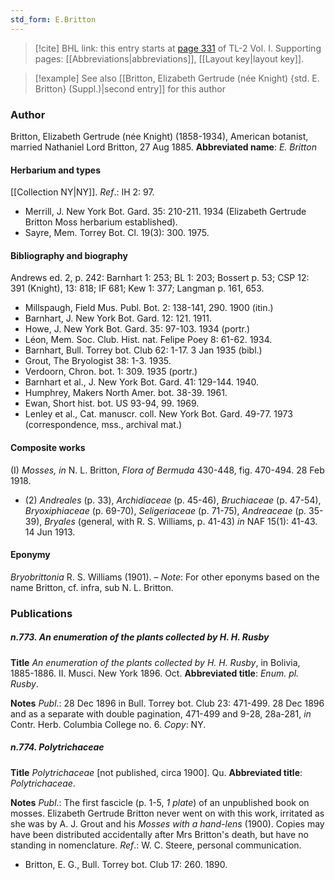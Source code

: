 ```yaml
---
std_form: E.Britton
---
```


> [!cite] BHL link: this entry starts at [page 331](https://www.biodiversitylibrary.org/page/33120462) of TL-2 Vol. I.
> Supporting pages: [[Abbreviations|abbreviations]], [[Layout key|layout key]].

> [!example] See also [[Britton, Elizabeth Gertrude (née Knight) {std. E. Britton} (Suppl.)|second entry]] for this author

### Author

Britton, Elizabeth Gertrude (née Knight) (1858-1934), American botanist, married Nathaniel Lord Britton, 27 Aug 1885. 
**Abbreviated name**: *E. Britton*

#### Herbarium and types

[[Collection NY|NY]].
*Ref*.: IH 2: 97.
- Merrill, J. New York Bot. Gard. 35: 210-211. 1934 (Elizabeth Gertrude Britton Moss herbarium established).
- Sayre, Mem. Torrey Bot. Cl. 19(3): 300. 1975.

#### Bibliography and biography

Andrews ed. 2, p. 242: Barnhart 1: 253; BL 1: 203; Bossert p. 53; CSP 12: 391 (Knight), 13: 818; IF 681; Kew 1: 377; Langman p. 161, 653.
- Millspaugh, Field Mus. Publ. Bot. 2: 138-141, 290. 1900 (itin.)
- Barnhart, J. New York Bot. Gard. 12: 121. 1911.
- Howe, J. New York Bot. Gard. 35: 97-103. 1934 (portr.)
- Léon, Mem. Soc. Club. Hist. nat. Felipe Poey 8: 61-62. 1934.
- Barnhart, Bull. Torrey bot. Club 62: 1-17. 3 Jan 1935 (bibl.)
- Grout, The Bryologist 38: 1-3. 1935.
- Verdoorn, Chron. bot. 1: 309. 1935 (portr.)
- Barnhart et al., J. New York Bot. Gard. 41: 129-144. 1940.
- Humphrey, Makers North Amer. bot. 38-39. 1961.
- Ewan, Short hist. bot. US 93-94, 99. 1969.
- Lenley et al., Cat. manuscr. coll. New York Bot. Gard. 49-77. 1973 (correspondence, mss., archival mat.)

#### Composite works

(I) *Mosses, in* N. L. Britton, *Flora of Bermuda* 430-448, fig. 470-494. 28 Feb 1918.
- (2) *Andreales* (p. 33), *Archidiaceae* (p. 45-46), *Bruchiaceae* (p. 47-54), *Bryoxiphiaceae* (p. 69-70), *Seligeriaceae* (p. 71-75), *Andreaceae* (p. 35-39), *Bryales* (general, with R. S. Williams, p. 41-43) *in* NAF 15(1): 41-43. 14 Jun 1913.

#### Eponymy

*Bryobrittonia* R. S. Williams (1901). – *Note*: For other eponyms based on the name Britton, cf. infra, sub N. L. Britton.

### Publications

##### n.773. An enumeration of the plants collected by H. H. Rusby

**Title**
*An enumeration of the plants collected by H. H. Rusby*, in Bolivia, 1885-1886. II. Musci. New York 1896. Oct.
**Abbreviated title**: *Enum. pl. Rusby*.

**Notes**
*Publ*.: 28 Dec 1896 in Bull. Torrey bot. Club 23: 471-499. 28 Dec 1896 and as a separate with double pagination, 471-499 and 9-28, 28a-281, *in* Contr. Herb. Columbia College no. 6. *Copy*: NY.

##### n.774. Polytrichaceae

**Title**
*Polytrichaceae* \[not published, circa 1900\]. Qu.
**Abbreviated title**: *Polytrichaceae*.

**Notes**
*Publ*.: The first fascicle (p. 1-5, *1 plate*) of an unpublished book on mosses. Elizabeth Gertrude Britton never went on with this work, irritated as she was by A. J. Grout and his *Mosses with a hand-lens* (1900). Copies may have been distributed accidentally after Mrs Britton's death, but have no standing in nomenclature.
*Ref*.: W. C. Steere, personal communication.
- Britton, E. G., Bull. Torrey bot. Club 17: 260. 1890.

